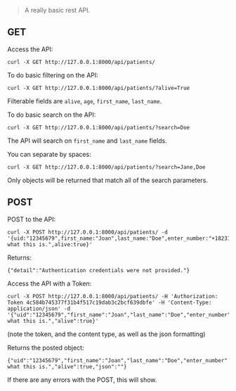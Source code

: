 > A really basic rest API.

## GET

Access the API:
```
curl -X GET http://127.0.0.1:8000/api/patients/
```

To do basic filtering on the API:
```
curl -X GET http://127.0.0.1:8000/api/patients/?alive=True
```
Filterable fields are `alive`, `age`, `first_name`, `last_name`.

To do basic search on the API:
```
curl -X GET http://127.0.0.1:8000/api/patients/?search=Doe
```

The API will search on `first_name` and `last_name` fields.

You can separate by spaces:
```
curl -X GET http://127.0.0.1:8000/api/patients/?search=Jane,Doe
```
Only objects will be returned that match all of the search parameters.

## POST

POST to the API:
```
curl -X POST http://127.0.0.1:8000/api/patients/ -d '{uid:"12345679",first_name:"Joan",last_name:"Doe",enter_number:"+182311221",caregiver_number:"+223111811",age:"27",geolocation:"31.11",etu:"Dunno what this is.",alive:true}'
```
Returns:
```
{"detail":"Authentication credentials were not provided."}
```

Access the API with a Token:
```
curl -X POST http://127.0.0.1:8000/api/patients/ -H 'Authorization: Token 4c584b745377f31b4f517c19dab3c2bcf639dbfe' -H 'Content-Type: application/json' -d '{"uid":"12345679","first_name":"Joan","last_name":"Doe","enter_number":"+182311221","caregiver_number":"+223111811","age":"27","geolocation":"31.11","etu":"Dunno what this is.","alive":true}'
```
(note the token, and the content type, as well as the json formatting)


Returns the posted object:

```
{"uid":"12345679","first_name":"Joan","last_name":"Doe","enter_number":"+182311221","caregiver_number":"+223111811","age":"27","geolocation":"31.11","etu":"Dunno what this is.","alive":true,"json":""}
```

If there are any errors with the POST, this will show.
